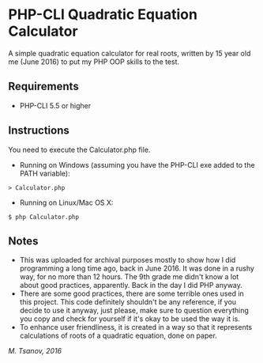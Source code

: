 # PHP-CLI Quadratic Equation Calculator
A simple quadratic equation calculator for real roots, written by 15 year old me (June 2016) to put my PHP OOP skills to the test.

## Requirements
 - PHP-CLI 5.5 or higher

## Instructions
You need to execute the Calculator.php file.

- Running on Windows (assuming you have the PHP-CLI exe added to the PATH variable):
```
> Calculator.php
```
- Running on Linux/Mac OS X:
```
$ php Calculator.php
```

## Notes
 - This was uploaded for archival purposes mostly to show how I did programming a long time ago, back in June 2016. It was done in a rushy way, for no more than 12 hours. The 9th grade me didn't know a lot about good practices, apparently. Back in the day I did PHP anyway.
 - There are some good practices, there are some terrible ones used in this project. This code definitely shouldn't be any reference, if you decide to use it anyway, just please, make sure to question everything you copy and check for yourself if it's okay to be used the way it is.
 - To enhance user friendliness, it is created in a way so that it represents calculations of roots of a quadratic equation, done on paper.
 
 *M. Tsanov, 2016*
